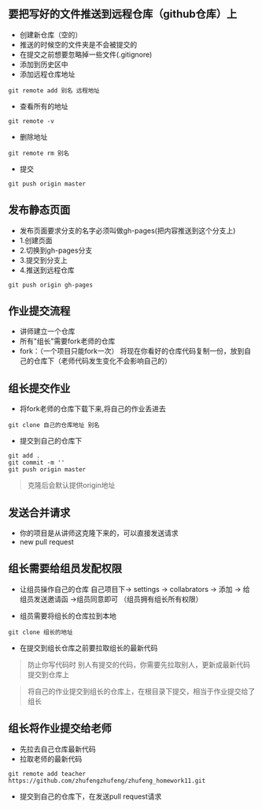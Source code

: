 ## 要把写好的文件推送到远程仓库（github仓库）上
- 创建新仓库（空的）
- 推送的时候空的文件夹是不会被提交的
- 在提交之前想要忽略掉一些文件(.gitignore)
- 添加到历史区中
- 添加远程仓库地址
```
git remote add 别名 远程地址
```
- 查看所有的地址
```
git remote -v
```
- 删除地址
```
git remote rm 别名
```
- 提交
```
git push origin master
```

## 发布静态页面
- 发布页面要求分支的名字必须叫做gh-pages(把内容推送到这个分支上)
- 1.创建页面
- 2.切换到gh-pages分支
- 3.提交到分支上
- 4.推送到远程仓库
```
git push origin gh-pages
```

## 作业提交流程
- 讲师建立一个仓库
- 所有"组长"需要fork老师的仓库
- fork：（一个项目只能fork一次） 将现在你看好的仓库代码复制一份，放到自己的仓库下（老师代码发生变化不会影响自己的）

## 组长提交作业
- 将fork老师的仓库下载下来,将自己的作业丢进去
```
git clone 自己的仓库地址 别名
```
- 提交到自己的仓库下
```
git add .
git commit -m ''
git push origin master
```

> 克隆后会默认提供origin地址

## 发送合并请求
- 你的项目是从讲师这克隆下来的，可以直接发送请求
- new pull request


## 组长需要给组员发配权限
- 让组员操作自己的仓库
自己项目下-> settings -> collabrators -> 添加 -> 给组员发送邀请函 ->组员同意即可
（组员拥有组长所有权限）

- 组员需要将组长的仓库拉到本地
```
git clone 组长的地址
```
- 在提交到组长仓库之前要拉取组长的最新代码

> 防止你写代码时 别人有提交的代码，你需要先拉取别人，更新成最新代码提交到仓库上

> 将自己的作业提交到组长的仓库上，在根目录下提交，相当于作业提交给了组长

## 组长将作业提交给老师

- 先拉去自己仓库最新代码
- 拉取老师的最新代码

```
git remote add teacher https://github.com/zhufengzhufeng/zhufeng_homework11.git
```

- 提交到自己的仓库下，在发送pull request请求